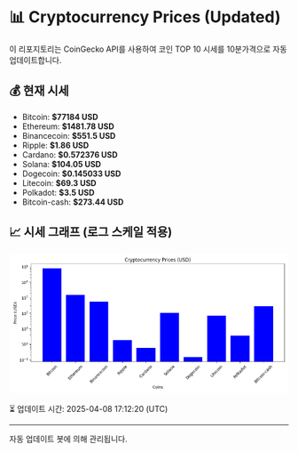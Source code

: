 
# 📊 Cryptocurrency Prices (Updated)

이 리포지토리는 CoinGecko API를 사용하여 코인 TOP 10 시세를 10분가격으로 자동 업데이트합니다.

## 💰 현재 시세
- Bitcoin: **$77184 USD**
- Ethereum: **$1481.78 USD**
- Binancecoin: **$551.5 USD**
- Ripple: **$1.86 USD**
- Cardano: **$0.572376 USD**
- Solana: **$104.05 USD**
- Dogecoin: **$0.145033 USD**
- Litecoin: **$69.3 USD**
- Polkadot: **$3.5 USD**
- Bitcoin-cash: **$273.44 USD**

## 📈 시세 그래프 (로그 스케일 적용)
![Crypto Prices](crypto_prices.png)

⏳ 업데이트 시간: 2025-04-08 17:12:20 (UTC)

---
자동 업데이트 봇에 의해 관리됩니다.
